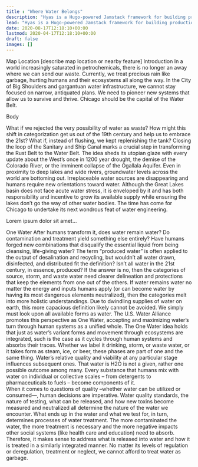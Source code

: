 ```yaml
---
title : "Where Water Belongs"
description: "Hyas is a Hugo-powered Jamstack framework for building production-ready websites faster."
lead: "Hyas is a Hugo-powered Jamstack framework for building production-ready websites faster."
date: 2020-08-17T12:18:10+00:00
lastmod: 2020-04-17T12:18:10+00:00
draft: false
images: []
---
```

Map Location 
[describe map location or nearby feature]
Introduction
In a world increasingly saturated in petrochemicals, there is no longer an away where we can send our waste.  Currently, we treat precious rain like garbage, hurting humans and their ecosystems all along the way.  In the City of Big Shoulders and gargantuan water infrastructure, we cannot stay focused on narrow, antiquated plans.  We need to pioneer new systems that allow us to survive and thrive.  Chicago should be the capital of the Water Belt.

Body

What if we rejected the very possibility of water as waste? How might this shift in categorization
get us out of the 19th century and help us to embrace the 21st? What if, instead of flushing, we kept replenishing the tank?  Closing the loop of the Sanitary and Ship Canal marks a crucial step in transforming the Rust Belt to the Water Belt.  The idea sheds its utopian glaze with every update about the West’s once in 1200 year drought, the demise of the Colorado River, or the imminent collapse of the Ogallala Aquifer.  Even in proximity to deep lakes and wide rivers,
groundwater levels across the world are bottoming out.  Irreplaceable water sources are disappearing and humans require new orientations toward water.  Although the Great Lakes basin does not face acute water stress, it is enveloped by it and has both responsibility and incentive to grow its available supply while ensuring the lakes don’t go the way of other water bodies.  The time has come for Chicago to undertake its next wondrous feat of water engineering.

Lorem ipsum dolor sit amet…

One Water
After humans transform it, does water remain water? Do contamination and treatment yield something else entirely?  Have humans forged new combinations that disqualify the essential liquid from being cleansing, life-giving water? The term “produced water” is often applied to the output of desalination and recycling, but wouldn’t all water drawn, disinfected, and distributed fit the definition? Isn’t all water in the 21st century, in essence, produced?  If the answer is no, then the categories of source, storm, and waste water need clearer delineation and protections that keep the elements from one out of the others.  If water remains water no matter the energy and inputs humans apply (or can become water by having its most dangerous elements neutralized), then the categories melt into more holistic understandings.  Due to dwindling supplies of water on earth, this more capacious definition likely cannot be avoided.  We simply must look upon all available forms as water.  The U.S. Water Alliance promotes this perspective as One Water, accepting and maximizing water’s turn through human systems as a unified whole.
The One Water idea holds that just as water’s variant forms and movement through ecosystems are integrated, such is the case as it cycles through human systems and absorbs their traces.  Whether we label it drinking, storm, or waste water, or it takes form as steam, ice, or beer, these phases are part of one and the same thing.  Water’s relative quality and viability at any particular stage influences subsequent ones.  That water is H2O is not a given, rather one possible outcome among many.  Every substance that humans mix with water on individual or collective scales – from detergents to pharmaceuticals to fuels – become components of it.  
When it comes to questions of quality –whether water can be utilized or consumed—, human decisions are imperative.  Water quality standards, the nature of testing, what can be released, and how new toxins become measured and neutralized all determine the nature of the water we encounter.  What ends up in the water and what we test for, in turn, determines processes of water treatment.  The more contaminated the water, the more treatment is necessary and the more negative impacts other social systems (like health care and education) need to absorb. Therefore, it makes sense to address what is released into water and how it is treated in a similarly integrated manner.  No matter its levels of regulation or deregulation, treatment or neglect, we cannot afford to treat water as garbage.

